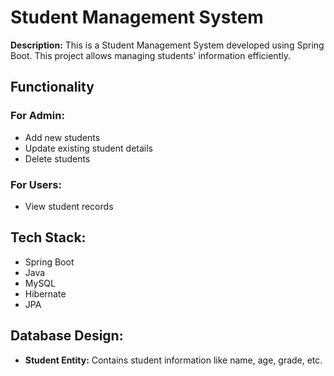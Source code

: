 # Student Management System

**Description:**
This is a Student Management System developed using Spring Boot. This project allows managing students' information efficiently.

## Functionality
### For Admin:
- Add new students
- Update existing student details
- Delete students

### For Users:
- View student records

## Tech Stack:
- Spring Boot
- Java
- MySQL
- Hibernate
- JPA

## Database Design:
- **Student Entity:** Contains student information like name, age, grade, etc.
